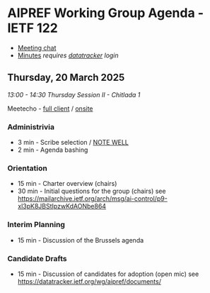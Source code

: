 # AIPREF Working Group Agenda - IETF 122

* [Meeting chat](https://zulip.ietf.org/#narrow/stream/aipref)
* [Minutes](https://notes.ietf.org/notes-ietf-122-aipref) _requires [datatracker](https://datatracker.ietf.org) login_

## Thursday, 20 March 2025

_13:00 - 14:30	Thursday Session II - Chitlada 1_

Meetecho - [full client](https://meetings.conf.meetecho.com/ietf122/?session=33918) / [onsite](https://meetings.conf.meetecho.com/onsite122/?session=33918)

### Administrivia

*  3 min - Scribe selection / [NOTE WELL](https://www.ietf.org/about/note-well/)
*  2 min - Agenda bashing

### Orientation

* 15 min - Charter overview (chairs)
* 30 min - Initial questions for the group (chairs)
   see https://mailarchive.ietf.org/arch/msg/ai-control/p9-xl3pK8JBStIpzwKdAONbe864

### Interim Planning

* 15 min - Discussion of the Brussels agenda

### Candidate Drafts

* 15 min - Discussion of candidates for adoption (open mic)
  see https://datatracker.ietf.org/wg/aipref/documents/